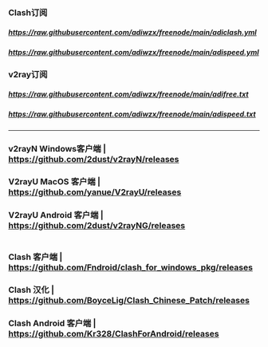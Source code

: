 ### Clash订阅
##### https://raw.githubusercontent.com/adiwzx/freenode/main/adiclash.yml
##### https://raw.githubusercontent.com/adiwzx/freenode/main/adispeed.yml

### v2ray订阅
##### https://raw.githubusercontent.com/adiwzx/freenode/main/adifree.txt
##### https://raw.githubusercontent.com/adiwzx/freenode/main/adispeed.txt
___________________________________________________________________

### v2rayN Windows客户端 | https://github.com/2dust/v2rayN/releases
### V2rayU MacOS 客户端 | https://github.com/yanue/V2rayU/releases
### V2rayU Android 客户端 | https://github.com/2dust/v2rayNG/releases
#
### Clash 客户端 | https://github.com/Fndroid/clash_for_windows_pkg/releases
### Clash 汉化 | https://github.com/BoyceLig/Clash_Chinese_Patch/releases
### Clash Android 客户端 | https://github.com/Kr328/ClashForAndroid/releases
